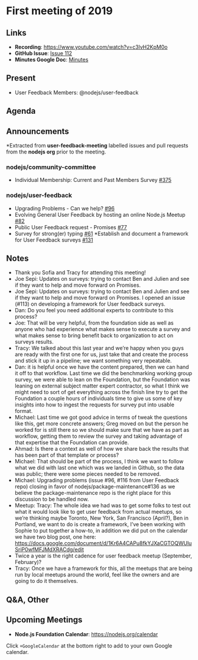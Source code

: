 # First meeting of 2019 
## Links

* **Recording**: https://www.youtube.com/watch?v=c3lvH2KpM0o
* **GitHub Issue**: [Issue 112](https://github.com/nodejs/user-feedback/issues/112)
* **Minutes Google Doc**: [Minutes](https://docs.google.com/document/d/1CXUIUmT9RF8h7kfQQBjlnOz7aIhEXA3ucKZfi9f216s/)

## Present

* User Feedback Members: @nodejs/user-feedback


## Agenda

## Announcements

*Extracted from **user-feedback-meeting** labelled issues and pull requests from the **nodejs org** prior to the meeting.

### nodejs/community-committee

* Individual Membership: Current and Past Members Survey [#375](https://github.com/nodejs/community-committee/issues/375)

### nodejs/user-feedback

* Upgrading Problems - Can we help? [#96](https://github.com/nodejs/user-feedback/issues/96)
* Evolving General User Feedback by hosting an online Node.js Meetup [#82](https://github.com/nodejs/user-feedback/issues/82)
* Public User Feedback request - Promises [#77](https://github.com/nodejs/user-feedback/issues/77)
* Survey for strong(er) typing [#61](https://github.com/nodejs/user-feedback/issues/61)
*Establish and document a framework for User Feedback surveys [#131](https://github.com/nodejs/user-feedback/issues/113)

## Notes
* Thank you Sofia and Tracy for attending this meeting!
* Joe Sepi: Updates on surveys: trying to contact Ben and Julien and see if they want to help and move forward on Promises.
* Joe Sepi: Updates on surveys: trying to contact Ben and Julien and see if they want to help and move forward on Promises. I opened an issue (#113) on developing a framework for User feedback surveys. 
* Dan: Do you feel you need additional experts to contribute to this process?
* Joe: That will be very helpful, from the foundation side as well as anyone who had experience what makes sense to execute a survey and what makes sense to bring benefit back to organization to act on surveys results.
* Tracy: We talked about this last year  and we’re happy when you guys are ready with the first one for us, just take that and create the process and stick it up in a pipeline; we want something very repeatable. 
* Dan: it is helpful once we have the content prepared, then we can hand it off to that workflow. Last time we did the benchmarking working group survey, we were able to lean on the Foundation, but the Foundation was leaning on external subject matter expert contractor, so what I think we might need  to sort of get everything across the finish line try to get the Foundation a couple hours of individuals time to give us some of key insights into how to ingest the requests for survey put into usable format. 
* Michael: Last time we got good advice in terms of tweak the questions like this, get more concrete answers; Greg moved on but the person he worked for is still there so we should make sure that we have as part as workflow, getting them to review the survey and taking advantage of that expertise that the Foundation can provide.
* Ahmad: Is there a context as well of how we share back the results that has been part of that template or process?
* Michael: That should be part of the process, I think we want to follow what we did with last one which was we landed in Github, so the data was public; there were some pieces needed to be removed.
* Michael: Upgrading problems (issue #96, #116 from User Feedback repo) closing in favor of nodejs/package-maintenance#136 as we believe the package-maintenance repo is the right place for this discussion to be handled now.
* Meetup: Tracy: The whole idea we had was to get some folks to test out what it would look like to get user feedback from actual meetups, so we’re thinking maybe Toronto, New York, San Francisco (April?), Ben in Portland, we want to do is create a framework, I’ve been working with Sophie to put together a how-to, in addition we did put on the calendar we have two blog post, one here: https://docs.google.com/document/d/1Kr6A4CAPu8fkYJXaCGTOQWUluSriP0wfMFJMdXRACdg/edit 
* Twice a year is the right cadence for user feedback meetup  (September, February)? 
* Tracy: Once we have a framework for this, all the meetups that are being run by local meetups around the world, feel like the owners and are going to do it themselves.
 
## Q&A, Other

## Upcoming Meetings

* **Node.js Foundation Calendar**: https://nodejs.org/calendar

Click `+GoogleCalendar` at the bottom right to add to your own Google calendar.

